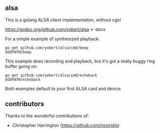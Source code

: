 alsa
----

This is a golang ALSA client implementation, without cgo!

https://godoc.org/github.com/yobert/alsa <- docs

For a simple example of synthesized playback:

    go get github.com/yobert/alsa/cmd/beep
    $GOPATH/beep
    
This example does recording and playback, but it's got a really
buggy ring buffer going on:

    go get github.com/yobert/alsa/cmd/echoback
    $GOPATH/echoback

Both examples default to your first ALSA card and device.

contributors
------------
Thanks to the wonderful contributions of:

- Christopher Harrington (https://github.com/ironiridis)

